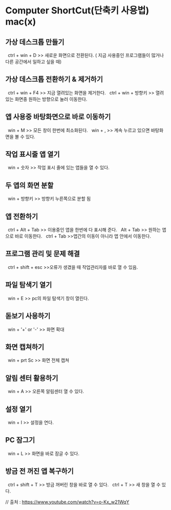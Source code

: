 # Computer ShortCut(단축키 사용법)  mac(x)

## 가상 데스크톱 만들기
&nbsp; ctrl + win + D  >> 새로운 화면으로 전환된다. ( 지금 사용중인 프로그램들이 많거나 다른 공간에서 일하고 싶을 때)

## 가상 데스크톱 전환하기 & 제거하기
&nbsp; ctrl + win + F4 >> 지금 열려있는 화면을 제거한다.
&nbsp; ctrl + win + 방향키 >> 열려있는 화면중 원하는 방향으로 눌러 이동한다.

## 앱 사용중 바탕화면으로 바로 이동하기
&nbsp; win + M >> 모든 창이 한번에 최소화된다.
&nbsp; win + , >> 계속 누르고 있으면 바탕화면을 볼 수 있다.

## 작업 표시줄 앱 열기
&nbsp; win + 숫자 >> 작업 표시 줄에 있는 앱들을 열 수 있다.

## 두 앱의 화면 분할
&nbsp; win + 방향키 >> 방향키 누른쪽으로 분할 됨

## 앱 전환하기
&nbsp; ctrl + Alt + Tab >> 이용중인 앱을 한번에 다 표시해 준다.
&nbsp; Alt + Tab >> 원하는 앱으로 바로 이동한다.
&nbsp; ctrl + Tab >>앱간의 이동이 아니라 앱 안에서 이동한다.

## 프로그램 관리 및 문제 해결
&nbsp; ctrl + shift + esc >>오류가 생겼을 때 작업관리자를 바로 열 수 있음.

## 파일 탐색기 열기
&nbsp; win + E >> pc의 파일 탐색기 창이 열린다.

## 돋보기 사용하기
&nbsp; win + '+' or '-' >> 화면 확대

## 화면 캡쳐하기
&nbsp; win + prt Sc >> 화면 전체 캡쳐

## 알림 센터 활용하기
&nbsp; win + A >> 오른쪽 알림센터 열 수 있다.

## 설정 열기
&nbsp; win + I >> 설정을 연다.

## PC 잠그기
&nbsp; win + L >> 화면을 바로 잠글 수 있다.

## 방금 전 꺼진 앱 복구하기
&nbsp; ctrl + shift + T >> 방금 꺼버린 창을 바로 열 수 있다.
&nbsp; ctrl + T >> 새 창을 열 수 있다.

// 출처 : https://www.youtube.com/watch?v=o-Kx_w21WqY